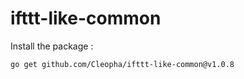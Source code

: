 # ifttt-like-common

Install the package :

```bash
go get github.com/Cleopha/ifttt-like-common@v1.0.8
```

